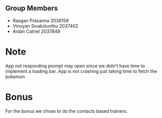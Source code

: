 ## Group Members
- Raagav Prasanna 2036159
- Vinuyan Sivakolunthu 2037402
- Aidan Catriel 2037849

# Note
App not responding prompt may open since we didn't have time to implement a loading bar.
App is not crashing just taking time to fetch the pokemon

# Bonus
For the bonus we chose to do the contacts based trainers.

